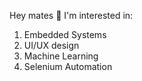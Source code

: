 Hey mates 🎉
I'm interested in:
1. Embedded Systems
2. UI/UX design
3. Machine Learning
4. Selenium Automation

